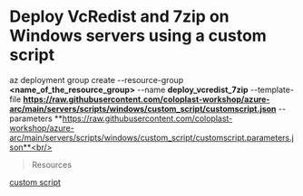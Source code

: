 # Deploy VcRedist and 7zip on Windows servers using a custom script

az deployment group create --resource-group **<name_of_the_resource_group>** --name **deploy_vcredist_7zip** --template-file **https://raw.githubusercontent.com/coloplast-workshop/azure-arc/main/servers/scripts/windows/custom_script/customscript.json** --parameters **https://raw.githubusercontent.com/coloplast-workshop/azure-arc/main/servers/scripts/windows/custom_script/customscript.parameters.json**<br/>

> Resources

[custom script](https://azurearcjumpstart.io/azure_arc_jumpstart/azure_arc_servers/day2/arc_vm_extension_customscript_arm/)